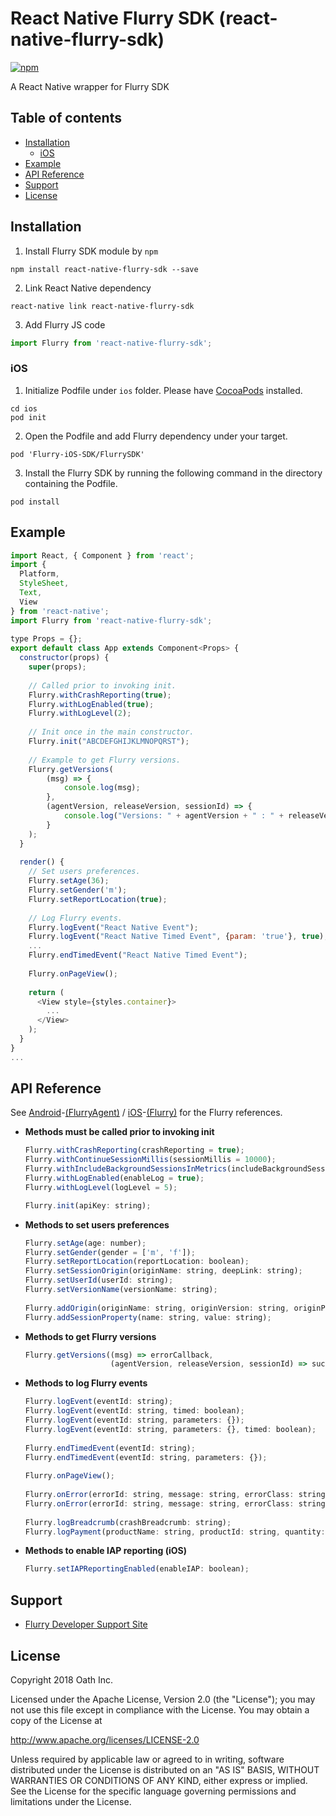 # React Native Flurry SDK (react-native-flurry-sdk)

[![npm](https://img.shields.io/npm/v/react-native-flurry-sdk.svg?colorB=blue&)](https://www.npmjs.com/package/react-native-flurry-sdk)

A React Native wrapper for Flurry SDK

## Table of contents
- [Installation](#installation)
  - [iOS](#ios)
- [Example](#example)
- [API Reference](#api-reference)
- [Support](#support)
- [License](#license)

## Installation

1. Install Flurry SDK module by `npm`

  ```
  npm install react-native-flurry-sdk --save
  ```

2. Link React Native dependency

  ```
  react-native link react-native-flurry-sdk
  ```

3. Add Flurry JS code

  ```javascript
  import Flurry from 'react-native-flurry-sdk';
  ```

### iOS

1. Initialize Podfile under `ios` folder. Please have [CocoaPods](https://cocoapods.org) installed.

  ```
  cd ios
  pod init
  ```

2. Open the Podfile and add Flurry dependency under your target.

  ```
  pod 'Flurry-iOS-SDK/FlurrySDK'
  ```

3. Install the Flurry SDK by running the following command in the directory containing the Podfile.

  ```
  pod install
  ```

## Example
```javascript
import React, { Component } from 'react';
import {
  Platform,
  StyleSheet,
  Text,
  View
} from 'react-native';
import Flurry from 'react-native-flurry-sdk';
 
type Props = {};
export default class App extends Component<Props> {
  constructor(props) {
    super(props);
    
    // Called prior to invoking init.
    Flurry.withCrashReporting(true);
    Flurry.withLogEnabled(true);
    Flurry.withLogLevel(2);
    
    // Init once in the main constructor.
    Flurry.init("ABCDEFGHIJKLMNOPQRST");
    
    // Example to get Flurry versions.
    Flurry.getVersions(
        (msg) => {
            console.log(msg);
        },
        (agentVersion, releaseVersion, sessionId) => {
            console.log("Versions: " + agentVersion + " : " + releaseVersion + " : " + sessionId);
        }
    );
  }
 
  render() {
    // Set users preferences.
    Flurry.setAge(36);
    Flurry.setGender('m');
    Flurry.setReportLocation(true);
    
    // Log Flurry events.
    Flurry.logEvent("React Native Event");
    Flurry.logEvent("React Native Timed Event", {param: 'true'}, true);
    ...
    Flurry.endTimedEvent("React Native Timed Event");
    
    Flurry.onPageView();
	
    return (
      <View style={styles.container}>
        ...
      </View>
    );
  }
}
...
```
## API Reference

See [Android](http://flurry.github.io/flurry-android-sdk/)-[(FlurryAgent)](http://flurry.github.io/flurry-android-sdk/com/flurry/android/FlurryAgent.html) /
[iOS](http://flurry.github.io/flurry-ios-sdk/)-[(Flurry)](http://flurry.github.io/flurry-ios-sdk/interface_flurry.html) for
the Flurry references.

- **Methods must be called prior to invoking init**
  ```javascript
  Flurry.withCrashReporting(crashReporting = true);
  Flurry.withContinueSessionMillis(sessionMillis = 10000);
  Flurry.withIncludeBackgroundSessionsInMetrics(includeBackgroundSessionsInMetrics = true);
  Flurry.withLogEnabled(enableLog = true);
  Flurry.withLogLevel(logLevel = 5);
  ```
  ```javascript
  Flurry.init(apiKey: string);
  ```
- **Methods to set users preferences**
  ```javascript
  Flurry.setAge(age: number);
  Flurry.setGender(gender = ['m', 'f']);
  Flurry.setReportLocation(reportLocation: boolean);
  Flurry.setSessionOrigin(originName: string, deepLink: string);
  Flurry.setUserId(userId: string);
  Flurry.setVersionName(versionName: string);
     
  Flurry.addOrigin(originName: string, originVersion: string, originParameters: {});
  Flurry.addSessionProperty(name: string, value: string);
  ```
- **Methods to get Flurry versions**
  ```javascript
  Flurry.getVersions((msg) => errorCallback,
                     (agentVersion, releaseVersion, sessionId) => successCallback);
  ```
- **Methods to log Flurry events**
  ```javascript
  Flurry.logEvent(eventId: string);
  Flurry.logEvent(eventId: string, timed: boolean);
  Flurry.logEvent(eventId: string, parameters: {});
  Flurry.logEvent(eventId: string, parameters: {}, timed: boolean);
     
  Flurry.endTimedEvent(eventId: string);
  Flurry.endTimedEvent(eventId: string, parameters: {});
     
  Flurry.onPageView();
     
  Flurry.onError(errorId: string, message: string, errorClass: string);
  Flurry.onError(errorId: string, message: string, errorClass: string, errorParams: {});
     
  Flurry.logBreadcrumb(crashBreadcrumb: string);
  Flurry.logPayment(productName: string, productId: string, quantity: number, price: number, currency: string, transactionId: string, parameters: {});  // Android, see setIAPReportingEnabled for iOS
  ```

- **Methods to enable IAP reporting (iOS)**
  ```javascript
  Flurry.setIAPReportingEnabled(enableIAP: boolean);
  ```
  
## Support

- [Flurry Developer Support Site](https://developer.yahoo.com/flurry/docs/)

## License

Copyright 2018 Oath Inc.

Licensed under the Apache License, Version 2.0 (the "License");
you may not use this file except in compliance with the License.
You may obtain a copy of the License at

  http://www.apache.org/licenses/LICENSE-2.0

Unless required by applicable law or agreed to in writing, software
distributed under the License is distributed on an "AS IS" BASIS,
WITHOUT WARRANTIES OR CONDITIONS OF ANY KIND, either express or implied.
See the License for the specific language governing permissions and
limitations under the License.
